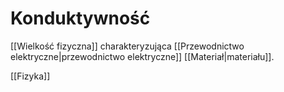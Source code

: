 # Konduktywność
[[Wielkość fizyczna]] charakteryzująca [[Przewodnictwo elektryczne|przewodnictwo elektryczne]] [[Materiał|materiału]].

[[Fizyka]]
